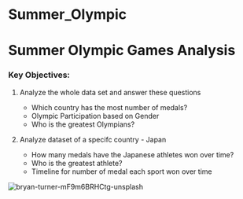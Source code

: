 # Summer_Olympic
 <h1>Summer Olympic Games Analysis</h1>

<h3>Key Objectives:</h3>

1. Analyze the whole data set and answer these questions
   - Which country has the most number of medals?
   - Olympic Participation based on Gender
   - Who is the greatest Olympians?

2. Analyze dataset of a specifc country - Japan
   - How many medals have the Japanese athletes won over time?
   - Who is the greatest athlete?
   - Timeline for number of medal each sport won over time

![bryan-turner-mF9m6BRHCtg-unsplash](https://user-images.githubusercontent.com/85041697/120108362-de7a1380-c132-11eb-860c-1ba946ae58ff.jpg)

